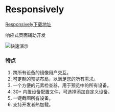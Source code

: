 # Responsively
[Responsively下载地址](https://responsively.app/download)

响应式页面辅助开发

![快速演示](https://responsively.app/assets/img/responsively-app.gif)

### 特点
1. 跨所有设备的镜像用户交互。
2. 可定制的预览布局，以满足您的所有需求。
3. 一个方便的元素检查器，用于预览中的所有设备。
4. 30+ 内置设备配置文件，可选择添加自定义设备。
5. 一键截图所有设备。
6. 支持开发者热加载。
